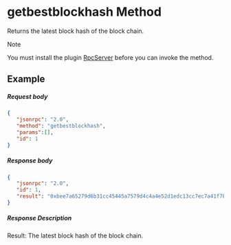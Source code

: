 ﻿# getbestblockhash Method

Returns the latest block hash of the block chain.

> [!Note]
>
> You must install the plugin [RpcServer](https://github.com/neo-project/neo-modules/releases) before you can invoke the method.

## Example

##### Request body

```json
{
   "jsonrpc": "2.0",
   "method": "getbestblockhash",
   "params":[],
   "id": 1
}
```

##### Response body

```json
{
   "jsonrpc": "2.0",
   "id": 1,
   "result": "0xbee7a65279d6b31cc45445a7579d4c4a4e52d1edc13cc7ec7a41f7b1affdf0ab"
}
```

##### Response Description

Result: The latest block hash of the block chain.
